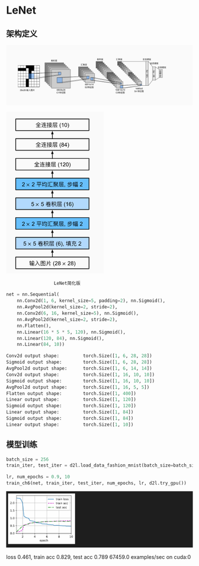 # LeNet

## 架构定义

![Untitled](LeNet%20c0eadf1df78647b6b4bfc39e3d32dbb1/Untitled.png)

![                      LeNet简化版](LeNet%20c0eadf1df78647b6b4bfc39e3d32dbb1/Untitled%201.png)

                      LeNet简化版

```python
net = nn.Sequential(
    nn.Conv2d(1, 6, kernel_size=5, padding=2), nn.Sigmoid(),
    nn.AvgPool2d(kernel_size=2, stride=2),
    nn.Conv2d(6, 16, kernel_size=5), nn.Sigmoid(),
    nn.AvgPool2d(kernel_size=2, stride=2),
    nn.Flatten(),
    nn.Linear(16 * 5 * 5, 120), nn.Sigmoid(),
    nn.Linear(120, 84), nn.Sigmoid(),
    nn.Linear(84, 10))
```

```python
Conv2d output shape:         torch.Size([1, 6, 28, 28])
Sigmoid output shape:        torch.Size([1, 6, 28, 28])
AvgPool2d output shape:      torch.Size([1, 6, 14, 14])
Conv2d output shape:         torch.Size([1, 16, 10, 10])
Sigmoid output shape:        torch.Size([1, 16, 10, 10])
AvgPool2d output shape:      torch.Size([1, 16, 5, 5])
Flatten output shape:        torch.Size([1, 400])
Linear output shape:         torch.Size([1, 120])
Sigmoid output shape:        torch.Size([1, 120])
Linear output shape:         torch.Size([1, 84])
Sigmoid output shape:        torch.Size([1, 84])
Linear output shape:         torch.Size([1, 10])
```

## 模型训练

```python
batch_size = 256
train_iter, test_iter = d2l.load_data_fashion_mnist(batch_size=batch_size)
```

```python
lr, num_epochs = 0.9, 10
train_ch6(net, train_iter, test_iter, num_epochs, lr, d2l.try_gpu())
```

![Untitled](LeNet%20c0eadf1df78647b6b4bfc39e3d32dbb1/Untitled%202.png)

loss 0.461, train acc 0.829, test acc 0.789
67459.0 examples/sec on cuda:0